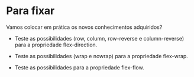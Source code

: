 # Para fixar

Vamos colocar em prática os novos conhecimentos adquiridos?

- Teste as possibilidades (row, column, row-reverse e column-reverse) para a propriedade flex-direction.

- Teste as possibilidades (wrap e nowrap) para a propriedade flex-wrap.

- Teste as possibilidades para a propriedade flex-flow.